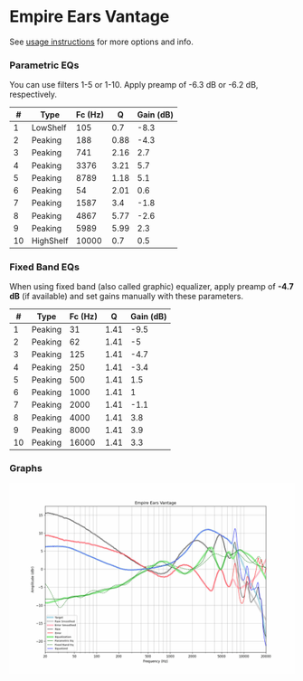 # Empire Ears Vantage
See [usage instructions](https://github.com/jaakkopasanen/AutoEq#usage) for more options and info.

### Parametric EQs
You can use filters 1-5 or 1-10. Apply preamp of -6.3 dB or -6.2 dB, respectively.

|   # | Type      |   Fc (Hz) |    Q |   Gain (dB) |
|-----|-----------|-----------|------|-------------|
|   1 | LowShelf  |       105 | 0.7  |        -8.3 |
|   2 | Peaking   |       188 | 0.88 |        -4.3 |
|   3 | Peaking   |       741 | 2.16 |         2.7 |
|   4 | Peaking   |      3376 | 3.21 |         5.7 |
|   5 | Peaking   |      8789 | 1.18 |         5.1 |
|   6 | Peaking   |        54 | 2.01 |         0.6 |
|   7 | Peaking   |      1587 | 3.4  |        -1.8 |
|   8 | Peaking   |      4867 | 5.77 |        -2.6 |
|   9 | Peaking   |      5989 | 5.99 |         2.3 |
|  10 | HighShelf |     10000 | 0.7  |         0.5 |

### Fixed Band EQs
When using fixed band (also called graphic) equalizer, apply preamp of **-4.7 dB** (if available) and set gains manually with these parameters.

|   # | Type    |   Fc (Hz) |    Q |   Gain (dB) |
|-----|---------|-----------|------|-------------|
|   1 | Peaking |        31 | 1.41 |        -9.5 |
|   2 | Peaking |        62 | 1.41 |        -5   |
|   3 | Peaking |       125 | 1.41 |        -4.7 |
|   4 | Peaking |       250 | 1.41 |        -3.4 |
|   5 | Peaking |       500 | 1.41 |         1.5 |
|   6 | Peaking |      1000 | 1.41 |         1   |
|   7 | Peaking |      2000 | 1.41 |        -1.1 |
|   8 | Peaking |      4000 | 1.41 |         3.8 |
|   9 | Peaking |      8000 | 1.41 |         3.9 |
|  10 | Peaking |     16000 | 1.41 |         3.3 |

### Graphs
![](./Empire%20Ears%20Vantage.png)
